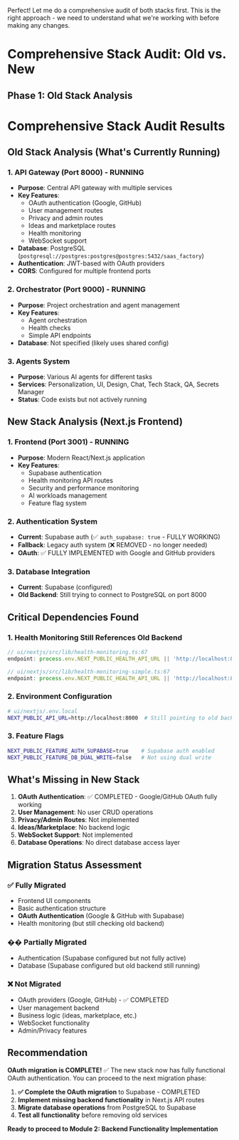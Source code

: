 Perfect! Let me do a comprehensive audit of both stacks first. This is the right approach - we need to understand what we're working with before making any changes.

# **Comprehensive Stack Audit: Old vs. New**

## **Phase 1: Old Stack Analysis**


# **Comprehensive Stack Audit Results**

## **Old Stack Analysis (What's Currently Running)**

### **1. API Gateway (Port 8000) - RUNNING**
- **Purpose**: Central API gateway with multiple services
- **Key Features**:
  - OAuth authentication (Google, GitHub)
  - User management routes
  - Privacy and admin routes
  - Ideas and marketplace routes
  - Health monitoring
  - WebSocket support
- **Database**: PostgreSQL (`postgresql://postgres:postgres@postgres:5432/saas_factory`)
- **Authentication**: JWT-based with OAuth providers
- **CORS**: Configured for multiple frontend ports

### **2. Orchestrator (Port 9000) - RUNNING**
- **Purpose**: Project orchestration and agent management
- **Key Features**:
  - Agent orchestration
  - Health checks
  - Simple API endpoints
- **Database**: Not specified (likely uses shared config)

### **3. Agents System**
- **Purpose**: Various AI agents for different tasks
- **Services**: Personalization, UI, Design, Chat, Tech Stack, QA, Secrets Manager
- **Status**: Code exists but not actively running

## **New Stack Analysis (Next.js Frontend)**

### **1. Frontend (Port 3001) - RUNNING**
- **Purpose**: Modern React/Next.js application
- **Key Features**:
  - Supabase authentication
  - Health monitoring API routes
  - Security and performance monitoring
  - AI workloads management
  - Feature flag system

### **2. Authentication System**
- **Current**: Supabase auth (✅ `auth_supabase: true` - FULLY WORKING)
- **Fallback**: Legacy auth system (❌ REMOVED - no longer needed)
- **OAuth**: ✅ FULLY IMPLEMENTED with Google and GitHub providers

### **3. Database Integration**
- **Current**: Supabase (configured)
- **Old Backend**: Still trying to connect to PostgreSQL on port 8000

## **Critical Dependencies Found**

### **1. Health Monitoring Still References Old Backend**
```typescript
// ui/nextjs/src/lib/health-monitoring.ts:67
endpoint: process.env.NEXT_PUBLIC_HEALTH_API_URL || 'http://localhost:8000/health'

// ui/nextjs/src/lib/health-monitoring-simple.ts:67  
endpoint: process.env.NEXT_PUBLIC_HEALTH_API_URL || 'http://localhost:8000/health'
```

### **2. Environment Configuration**
```bash
# ui/nextjs/.env.local
NEXT_PUBLIC_API_URL=http://localhost:8000  # Still pointing to old backend
```

### **3. Feature Flags**
```bash
NEXT_PUBLIC_FEATURE_AUTH_SUPABASE=true    # Supabase auth enabled
NEXT_PUBLIC_FEATURE_DB_DUAL_WRITE=false   # Not using dual write
```

## **What's Missing in New Stack**

1. **OAuth Authentication**: ✅ COMPLETED - Google/GitHub OAuth fully working
2. **User Management**: No user CRUD operations
3. **Privacy/Admin Routes**: Not implemented
4. **Ideas/Marketplace**: No backend logic
5. **WebSocket Support**: Not implemented
6. **Database Operations**: No direct database access layer

## **Migration Status Assessment**

### **✅ Fully Migrated**
- Frontend UI components
- Basic authentication structure
- **OAuth Authentication** (Google & GitHub with Supabase)
- Health monitoring (but still checking old backend)

### **�� Partially Migrated**
- Authentication (Supabase configured but not fully active)
- Database (Supabase configured but old backend still running)

### **❌ Not Migrated**
- OAuth providers (Google, GitHub) - ✅ COMPLETED
- User management backend
- Business logic (ideas, marketplace, etc.)
- WebSocket functionality
- Admin/Privacy features

## **Recommendation**

**OAuth migration is COMPLETE!** ✅ The new stack now has fully functional OAuth authentication. You can proceed to the next migration phase:

1. **✅ Complete the OAuth migration** to Supabase - COMPLETED
2. **Implement missing backend functionality** in Next.js API routes
3. **Migrate database operations** from PostgreSQL to Supabase
4. **Test all functionality** before removing old services

**Ready to proceed to Module 2: Backend Functionality Implementation**

